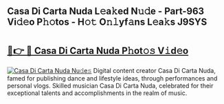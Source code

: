 ## Casa Di Carta Nuda L𝚎a𝚔ed N𝚞𝚍e - Part-963 Vi𝚍𝚎o P𝚑𝚘tos - H𝚘𝚝 O𝚗𝚕yf𝚊ns L𝚎a𝚔s J9SYS

# <h2><a href="http://kfcdv5n.oniu.top/?m=Casa+Di+Carta+Nuda">🔗👉 🔴 Casa Di Carta Nuda P𝚑ot𝚘𝚜 V𝚒d𝚎o</a></h2>

[![Casa Di Carta Nuda Nu𝚍e𝚜](https://i.imgur.com/0qMVB7G.gif)](http://kfcdv5n.oniu.top/?m=Casa+Di+Carta+Nuda)
Digital content creator Casa Di Carta Nuda, famed for publishing dance and lifestyle ideas, through performances and personal vlogs. Skilled musician Casa Di Carta Nuda, celebrated for their exceptional talents and accomplishments in the realm of music.  
